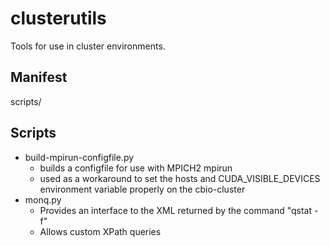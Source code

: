 clusterutils
=============

Tools for use in cluster environments.

Manifest
--------

scripts/

Scripts
-------

* build-mpirun-configfile.py
  * builds a configfile for use with MPICH2 mpirun
  * used as a workaround to set the hosts and CUDA\_VISIBLE\_DEVICES environment variable properly on the cbio-cluster
* monq.py
  * Provides an interface to the XML returned by the command "qstat -f"
  * Allows custom XPath queries
